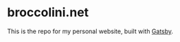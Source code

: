 # broccolini.net

This is the repo for my personal website, built with [Gatsby][].

[gatsby]: https://www.gatsbyjs.org/
